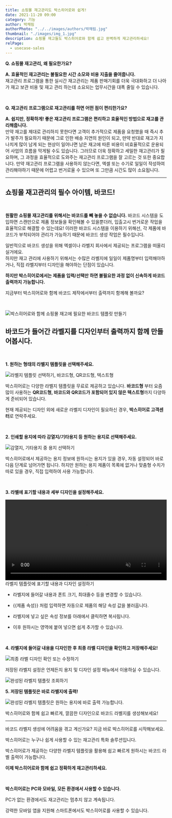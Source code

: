 ```yaml
---
title: 쇼핑몰 재고관리도 박스히어로와 쉽게!
date: 2021-11-20 09:00
category: 기능
author: 박채림
authorPhoto: "../../images/authors/박채림.jpg"
thumbnail: "./images/img_1.jpg"
description: 쇼핑몰 재고들도 박스히어로와 함께 쉽고 완벽하게 재고관리하세요!
relPage:
  - usecase-sales
---
```


<gray-box>

**Q. 쇼핑몰 재고관리, 왜 필요한가요?**

**A. 효율적인 재고관리는 불필요한 시간 소모와 비용 지출을 줄여줍니다.** <br/>
재고관리 프로그램을 통한 실시간 재고관리는 제품 판매기회를 더욱 극대화하고 더 나아가 재고 보관 비용 및 재고 관리 하는데 소요되는 업무시간을 대폭 줄일 수 있습니다.

<br/>

**Q. 재고관리 프로그램으로 재고관리를 하면 어떤 점이 편리한가요?**

**A. 쉽지만, 정확하게! 좋은 재고관리 프로그램은 편리하고 효율적인 방법으로 재고를 관리해줍니다.**<br/>
만약 재고를 제대로 관리하지 못한다면 고객이 추가적으로 제품을 요청했을 때 즉시 추가 발주가 필요하기 때문에 그로 인한 배송 지연의 원인이 되고, 만약 반대로 재고가 지나치게 많이 남게 되는 현상이 일어나면 남은 재고에 따른 비용이 비효율적으로 운용되어 사업의 흐름을 막게될 수도 있습니다. 그러므로 더욱 정확하고 세밀한 재고관리가 필요하며, 그 과정을 효율적으로 도와주는 재고관리 프로그램을 잘 고르는 것 또한 중요합니다. 만약 재고관리 프로그램을 사용하지 않는다면, 엑셀 또는 수기로 일일이 작성하여 관리해야하기 때문에 어렵고 번거로울 수 있으며 또 그만큼 시간도 많이 소요됩니다.

</gray-box>

<hr/>

## 쇼핑몰 재고관리의 필수 아이템, 바코드!

<br/>

**원활한 쇼핑몰 재고관리를 위해서는 바코드를 빼 놓을 수 없습니다.** 바코드 시스템을 도입하면 스캔만으로 제품 정보들을 확인해볼 수 있을뿐더러, 입출고시 번거로운 작업을 효율적으로 해결할 수 있는데요! 이러한 바코드 시스템을 이용하기 위해선, 각 제품에 바코드가 부착되어야 관리가 가능하기 때문에 바코드 생성 작업은 필수입니다.

일반적으로 바코드 생성을 위해 엑셀이나 라벨지 회사에서 제공되는 프로그램을 떠올리실거에요.<br/>
하지만 재고 관리에 사용하기 위해서는 수많은 라벨지에 일일이 제품명부터 입력해야하거나, 직접 라벨지부터 디자인을 해야하는 단점이 있습니다.

**하지만 박스히어로에서는 제품을 입력/선택만 하면 불필요한 과정 없이 신속하게 바코드 출력까지 가능합니다.**

지금부터 박스히어로와 함께 바코드 제작에서부터 출력까지 함께해 볼까요?

<br/>

![박스히어로와 함께 쇼핑몰 재고에 필요한 바코드 템플릿 만들기](images/img_2.jpg)

## 바코드가 들어간 라벨지를 디자인부터 출력까지 함께 만들어봅시다.

<br/>

**1. 원하는 형태의 라벨지 템플릿을 선택해주세요.**

![라벨지 템플릿 선택하기, 바코드형, QR코드형, 텍스트형](images/img_3.png)

박스히어로는 다양한 라벨지 템플릿을 무료로 제공하고 있습니다. **바코드형** 부터 요즘 많이 사용하는 **QR코드형,  바코드와 QR코드가 포함되어 있지 않은 텍스트형**까지 다양하게 준비되어 있습니다.

<tip-box>

현재 제공되는 디자인 외에 새로운 라벨지 디자인이 필요하신 경우, **박스히어로 고객센터**로 연락주세요.

</tip-box>

<br/>

**2. 인쇄할 용지에 따라 감열지/기타용지 등 원하는 용지로 선택해주세요.**

![감열지, 기타용지 중 용지 선택하기](images/img_4.png)

박스히어로에서 제공하는 용지 정보에 원하시는 용지가 있을 경우, 자동 설정되어 바로 다음 단계로 넘어가면 됩니다. 하지만 원하는 용지 제품이 목록에 없거나 맞춤형 수치가 따로 있을 경우, 직접 입력하여 사용 가능합니다.

<br/>

**3. 라벨에 표기할 내용과 세부 디자인을 설정해주세요.**

<video src="images/img_5.mp4" style="width:100%" muted autoplay loop playsinline></video>
<invisible>라벨지 템플릿에 표기할 내용과 디자인 설정하기</invisible>

<tip-box>

- 라벨지에 들어갈 내용과 폰트 크기, 최대줄수 등을 변경할 수 있습니다.

- {{제품 속성}} 처럼 입력하면 자동으로 제품의 해당 속성 값을 불러옵니다.

- 라벨지에 넣고 싶은 속성 정보를 아래에서 클릭하면 복사됩니다.

- 이후 원하시는 영역에 붙여 넣으면 쉽게 추가할 수 있습니다.

</tip-box>

<br/>

**4. 라벨지에 들어갈 내용을 디자인한 후 최종 라벨 디자인을 확인하고 저장해주세요!**

![최종 라벨 디자인 확인 또는 수정하기](images/img_6.png)

저장된 라벨지 설정은 언제든지 용지 및 디자인 설정 메뉴에서 이용하실 수 있습니다.

![완성된 라벨지 템플릿 조회하기](images/img_7.png)

**5. 저장된 템플릿은 바로 라벨지에 출력!**

![완성된 라벨지 템플릿은 원하는 용지에 바로 출력 가능합니다.](images/img_8.png)

박스히어로와 함께 쉽고 빠르게, 깔끔한 디자인으로 바코드 라벨지를 생성해보세요!

<hr/>

바코드 라벨지 생성에 어려움을 겪고 계신가요? 지금 바로 박스히어로를 시작해보세요.

박스히어로는 누구나 쉽게 사용할 수 있는 재고관리 특화 솔루션입니다.

박스히어로가 제공하는 다양한 라벨지 템플릿을 활용해 쉽고 빠르게 원하시는 바코드 라벨 출력이 가능합니다.

**이제 박스히어로와 함께 쉽고 정확하게 재고관리하세요.**

<br/>

<tip-box>

**박스히어로는 PC와 모바일, 모든 환경에서 사용할 수 있습니다.**

PC가 없는 환경에서도 재고관리는 멈추지 않고 계속됩니다.

강력한 모바일 앱을 지원해 스마트폰에서도 박스히어로를 사용할 수 있습니다.

</tip-box>



